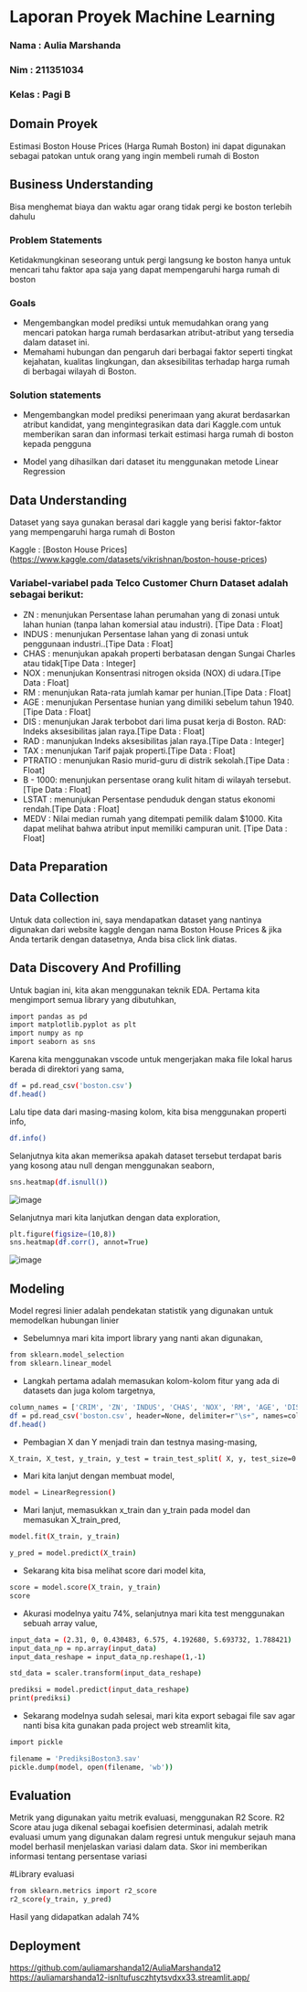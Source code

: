  # Laporan Proyek Machine Learning
### Nama : Aulia Marshanda
### Nim : 211351034
### Kelas : Pagi B

## Domain Proyek

Estimasi Boston House Prices (Harga Rumah Boston) ini dapat digunakan sebagai patokan untuk orang yang ingin membeli rumah di Boston

## Business Understanding

Bisa menghemat biaya dan waktu agar orang tidak pergi ke boston terlebih dahulu  

### Problem Statements

Ketidakmungkinan seseorang untuk pergi langsung ke boston hanya untuk mencari tahu faktor apa saja yang dapat mempengaruhi harga rumah di boston

### Goals

- Mengembangkan model prediksi untuk memudahkan orang yang mencari patokan harga rumah berdasarkan atribut-atribut yang tersedia dalam dataset ini.
- Memahami hubungan dan pengaruh dari berbagai faktor seperti tingkat kejahatan, kualitas lingkungan, dan aksesibilitas terhadap harga rumah di berbagai wilayah di Boston.

### Solution statements

-  Mengembangkan model prediksi penerimaan yang akurat berdasarkan atribut kandidat, yang mengintegrasikan data dari Kaggle.com untuk memberikan saran dan informasi terkait estimasi harga rumah di boston kepada pengguna

- Model yang dihasilkan dari dataset itu menggunakan metode Linear Regression

## Data Understanding

Dataset yang saya gunakan berasal dari kaggle yang berisi faktor-faktor yang mempengaruhi harga rumah di Boston

Kaggle : [Boston House Prices] (https://www.kaggle.com/datasets/vikrishnan/boston-house-prices)


### Variabel-variabel pada Telco Customer Churn Dataset adalah sebagai berikut:

- ZN      : menunjukan Persentase lahan perumahan yang di zonasi untuk lahan hunian (tanpa lahan komersial atau industri). [Tipe Data : Float]
- INDUS   : menunjukan Persentase lahan yang di zonasi untuk penggunaan industri..[Tipe Data : Float]
- CHAS    : menunjukan  apakah properti berbatasan dengan Sungai Charles atau tidak[Tipe Data : Integer]
- NOX     : menunjukan Konsentrasi nitrogen oksida (NOX) di udara.[Tipe Data : Float]
- RM      : menunjukan Rata-rata jumlah kamar per hunian.[Tipe Data : Float]
- AGE     : menunjukan Persentase hunian yang dimiliki sebelum tahun 1940.[Tipe Data : Float]
- DIS     : menunjukan Jarak terbobot dari lima pusat kerja di Boston.
RAD: Indeks aksesibilitas jalan raya.[Tipe Data : Float]
- RAD     : manunjukan Indeks aksesibilitas jalan raya.[Tipe Data : Integer]
- TAX     : menunjukan Tarif pajak properti.[Tipe Data : Float]
- PTRATIO : menunjukan Rasio murid-guru di distrik sekolah.[Tipe Data : Float]      
- B - 1000: menunjukan persentase orang kulit hitam di wilayah tersebut.[Tipe Data : Float]   
- LSTAT   : menunjukan Persentase penduduk dengan status ekonomi rendah.[Tipe Data : Float]      
- MEDV    : Nilai median rumah yang ditempati pemilik dalam $1000.
Kita dapat melihat bahwa atribut input memiliki campuran unit. [Tipe Data : Float]    

## Data Preparation

## Data Collection
Untuk data collection ini, saya mendapatkan dataset yang nantinya digunakan dari website kaggle dengan nama Boston House Prices & jika Anda tertarik dengan datasetnya, Anda bisa click link diatas.

## Data Discovery And Profilling

Untuk bagian ini, kita akan menggunakan teknik EDA.
Pertama kita mengimport semua library yang dibutuhkan,

``` bash
import pandas as pd 
import matplotlib.pyplot as plt 
import numpy as np
import seaborn as sns
```


Karena kita menggunakan vscode untuk mengerjakan maka file lokal harus berada di direktori yang sama,

``` bash
df = pd.read_csv('boston.csv')
df.head()
```

Lalu tipe data dari masing-masing kolom, kita bisa menggunakan properti info,

``` bash
df.info()
```

Selanjutnya kita akan memeriksa apakah dataset tersebut terdapat baris yang kosong atau null dengan menggunakan seaborn,

``` bash
sns.heatmap(df.isnull())
```
![image](https://github.com/auliamarshanda12/AuliaMarshanda12/assets/148952831/a22db161-ae4e-46dd-aebf-c67478416885)

Selanjutnya mari kita lanjutkan dengan data exploration,

``` bash
plt.figure(figsize=(10,8))
sns.heatmap(df.corr(), annot=True)
```
![image](https://github.com/auliamarshanda12/AuliaMarshanda12/assets/148952831/ea3b7d82-7f86-4744-9ffb-d0cc0f448b24)

## Modeling

Model regresi linier adalah pendekatan statistik yang digunakan untuk memodelkan hubungan linier

- Sebelumnya mari kita import library yang nanti akan digunakan,

``` bash
from sklearn.model_selection 
from sklearn.linear_model
```

- Langkah pertama adalah memasukan kolom-kolom fitur yang ada di datasets dan juga kolom targetnya,

``` bash
column_names = ['CRIM', 'ZN', 'INDUS', 'CHAS', 'NOX', 'RM', 'AGE', 'DIS', 'RAD', 'TAX', 'PTRATIO', 'B - 1000', 'LSTAT', 'MEDV']
df = pd.read_csv('boston.csv', header=None, delimiter=r"\s+", names=column_names)
df.head()
```     

- Pembagian X dan Y menjadi train dan testnya masing-masing,

``` bash
X_train, X_test, y_train, y_test = train_test_split( X, y, test_size=0.33, random_state=42)
``` 

- Mari kita lanjut dengan membuat model,

``` bash
model = LinearRegression()
``` 

- Mari lanjut, memasukkan x_train dan y_train pada model dan memasukan X_train_pred,

``` bash
model.fit(X_train, y_train)

y_pred = model.predict(X_train)
``` 

- Sekarang kita bisa melihat score dari model kita,

``` bash
score = model.score(X_train, y_train)
score
``` 

- Akurasi modelnya yaitu 74%, selanjutnya mari kita test menggunakan sebuah array value, 

``` bash
input_data = (2.31, 0, 0.430483, 6.575, 4.192680, 5.693732, 1.788421)
input_data_np = np.array(input_data)
input_data_reshape = input_data_np.reshape(1,-1)

std_data = scaler.transform(input_data_reshape)

prediksi = model.predict(input_data_reshape)
print(prediksi)
```

- Sekarang modelnya sudah selesai, mari kita export sebagai file sav agar nanti bisa kita gunakan pada project web streamlit kita,

``` bash
import pickle

filename = 'PrediksiBoston3.sav'
pickle.dump(model, open(filename, 'wb'))
```

## Evaluation

Metrik yang digunakan yaitu metrik evaluasi, menggunakan R2 Score.
R2 Score atau juga dikenal sebagai koefisien determinasi, adalah metrik evaluasi umum yang digunakan dalam regresi untuk mengukur sejauh mana model berhasil menjelaskan variasi dalam data. Skor ini memberikan informasi tentang persentase variasi

#Library evaluasi

``` bash
from sklearn.metrics import r2_score
r2_score(y_train, y_pred)
```

Hasil yang didapatkan adalah 74%

## Deployment

https://github.com/auliamarshanda12/AuliaMarshanda12<br>
https://auliamarshanda12-isnltufusczhtytsvdxx33.streamlit.app/







